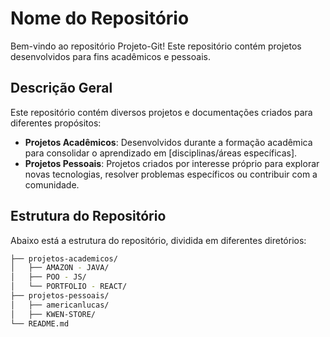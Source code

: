 # Nome do Repositório

Bem-vindo ao repositório Projeto-Git! Este repositório contém projetos desenvolvidos para fins acadêmicos e pessoais.


## Descrição Geral

Este repositório contém diversos projetos e documentações criados para diferentes propósitos:

- **Projetos Acadêmicos**: Desenvolvidos durante a formação acadêmica para consolidar o aprendizado em [disciplinas/áreas específicas].
- **Projetos Pessoais**: Projetos criados por interesse próprio para explorar novas tecnologias, resolver problemas específicos ou contribuir com a comunidade.

## Estrutura do Repositório

Abaixo está a estrutura do repositório, dividida em diferentes diretórios:

```bash
├── projetos-academicos/
│   ├── AMAZON - JAVA/
│   ├── POO - JS/
│   └── PORTFOLIO - REACT/
├── projetos-pessoais/
│   ├── americanlucas/
│   ├── KWEN-STORE/
└── README.md
